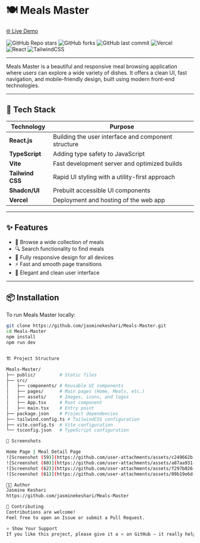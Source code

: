 # 🍽️ Meals Master

[🌐 Live Demo](https://meals-master.vercel.app/)

![GitHub Repo stars](https://img.shields.io/github/stars/jasminekeshari/Meals-Master?style=social)
![GitHub forks](https://img.shields.io/github/forks/jasminekeshari/Meals-Master?style=social)
![GitHub last commit](https://img.shields.io/github/last-commit/jasminekeshari/Meals-Master)
![Vercel](https://img.shields.io/badge/Hosted%20on-Vercel-black?logo=vercel)
![React](https://img.shields.io/badge/Built%20with-React-blue?logo=react)
![TailwindCSS](https://img.shields.io/badge/Styled%20with-TailwindCSS-38b2ac?logo=tailwindcss)

---

Meals Master is a beautiful and responsive meal browsing application where users can explore a wide variety of dishes. It offers a clean UI, fast navigation, and mobile-friendly design, built using modern front-end technologies.

---

## 🚀 Tech Stack

| Technology        | Purpose                                              |
|--------------------|------------------------------------------------------|
| **React.js**        | Building the user interface and component structure |
| **TypeScript**      | Adding type safety to JavaScript                    |
| **Vite**            | Fast development server and optimized builds       |
| **Tailwind CSS**    | Rapid UI styling with a utility-first approach      |
| **Shadcn/UI**       | Prebuilt accessible UI components                   |
| **Vercel**          | Deployment and hosting of the web app               |

---

## ✨ Features

- 🥘 Browse a wide collection of meals
- 🔍 Search functionality to find meals
- 📱 Fully responsive design for all devices
- ⚡ Fast and smooth page transitions
- 🎨 Elegant and clean user interface

---

## 📦 Installation

To run Meals Master locally:

```bash
git clone https://github.com/jasminekeshari/Meals-Master.git
cd Meals-Master
npm install
npm run dev


🏗️ Project Structure

Meals-Master/
├── public/         # Static files
├── src/
│   ├── components/ # Reusable UI components
│   ├── pages/      # Main pages (Home, Meals, etc.)
│   ├── assets/     # Images, icons, and logos
│   ├── App.tsx     # Root component
│   ├── main.tsx    # Entry point
├── package.json    # Project dependencies
├── tailwind.config.ts # TailwindCSS configuration
├── vite.config.ts  # Vite configuration
└── tsconfig.json   # TypeScript configuration

📸 Screenshots

Home Page | Meal Detail Page
![Screenshot (59)](https://github.com/user-attachments/assets/c249662b-b5b1-4883-bb18-b8b48e9ab450) // home page
![Screenshot (60)](https://github.com/user-attachments/assets/a87aa931-dd7c-4f2a-9a7a-a90ac8217d5f) // overview page
![Screenshot (62)](https://github.com/user-attachments/assets/f297b026-26d2-4b73-bc35-671f42330ada) // recipe liberary 
![Screenshot (61)](https://github.com/user-attachments/assets/09b19e6d-743d-49ff-b332-246055cd15af) // grocery list page 

👩‍💻 Author
Jasmine Keshari
https://github.com/jasminekeshari/Meals-Master

🙌 Contributing
Contributions are welcome!
Feel free to open an Issue or submit a Pull Request.

⭐ Show Your Support
If you like this project, please give it a ⭐ on GitHub — it really helps!

